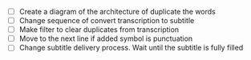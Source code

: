 - [ ] Create a diagram of the architecture of duplicate the words
- [ ] Change sequence of convert transcription to subtitle
- [ ] Make filter to clear duplicates from transcription
- [ ] Move to the next line if added symbol is punctuation
- [ ] Change subtitle delivery process. Wait until the subtitle is fully filled
